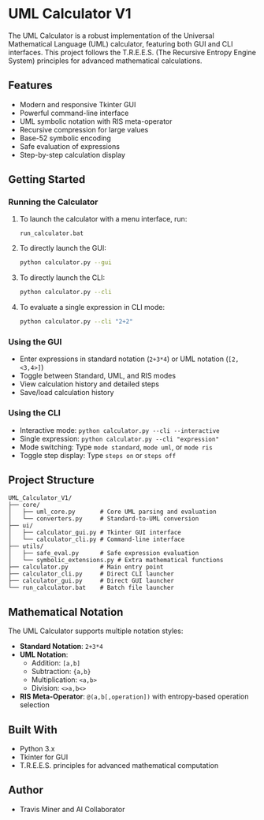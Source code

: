 # UML Calculator V1

The UML Calculator is a robust implementation of the Universal Mathematical Language (UML) calculator, featuring both GUI and CLI interfaces. This project follows the T.R.E.E.S. (The Recursive Entropy Engine System) principles for advanced mathematical calculations.

## Features

- Modern and responsive Tkinter GUI
- Powerful command-line interface
- UML symbolic notation with RIS meta-operator
- Recursive compression for large values
- Base-52 symbolic encoding
- Safe evaluation of expressions
- Step-by-step calculation display

## Getting Started

### Running the Calculator

1. To launch the calculator with a menu interface, run:

   ```batch
   run_calculator.bat
   ```

2. To directly launch the GUI:

   ```bash
   python calculator.py --gui
   ```

3. To directly launch the CLI:

   ```bash
   python calculator.py --cli
   ```

4. To evaluate a single expression in CLI mode:

   ```bash
   python calculator.py --cli "2+2"
   ```

### Using the GUI

- Enter expressions in standard notation (`2+3*4`) or UML notation (`[2,<3,4>]`)
- Toggle between Standard, UML, and RIS modes
- View calculation history and detailed steps
- Save/load calculation history

### Using the CLI

- Interactive mode: `python calculator.py --cli --interactive`
- Single expression: `python calculator.py --cli "expression"`
- Mode switching: Type `mode standard`, `mode uml`, or `mode ris`
- Toggle step display: Type `steps on` or `steps off`

## Project Structure

```text
UML_Calculator_V1/
├── core/
│   ├── uml_core.py       # Core UML parsing and evaluation
│   └── converters.py     # Standard-to-UML conversion
├── ui/
│   ├── calculator_gui.py # Tkinter GUI interface
│   └── calculator_cli.py # Command-line interface
├── utils/
│   ├── safe_eval.py      # Safe expression evaluation
│   └── symbolic_extensions.py # Extra mathematical functions
├── calculator.py         # Main entry point
├── calculator_cli.py     # Direct CLI launcher
├── calculator_gui.py     # Direct GUI launcher
└── run_calculator.bat    # Batch file launcher
```

## Mathematical Notation

The UML Calculator supports multiple notation styles:

- **Standard Notation**: `2+3*4`
- **UML Notation**:
  - Addition: `[a,b]`
  - Subtraction: `{a,b}`
  - Multiplication: `<a,b>`
  - Division: `<>a,b<>`
- **RIS Meta-Operator**: `@(a,b[,operation])` with entropy-based operation selection

## Built With

- Python 3.x
- Tkinter for GUI
- T.R.E.E.S. principles for advanced mathematical computation

## Author

- Travis Miner and AI Collaborator
